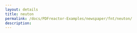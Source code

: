 ```yaml
---
layout: details
title: neuton
permalink: /docs/PDFreactor-Examples/newspaper/fnt/neuton/
description: 
---
```





